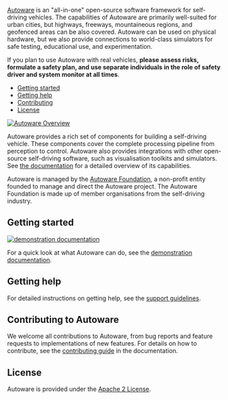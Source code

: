 [Autoware](https://www.autoware.org) is an "all-in-one" open-source software framework for self-driving vehicles.
The capabilities of Autoware are primarily well-suited for urban cities, but highways, freeways, mountaineous regions, and geofenced areas can be also covered.
Autoware can be used on physical hardware, but we also provide connections to world-class simulators for safe testing, educational use, and experimentation.

If you plan to use Autoware with real vehicles, **please assess risks, formulate a safety plan, and use separate individuals in the role of safety driver and system monitor at all times**.

- [Getting started](#getting-started)
- [Getting help](#getting-help)
- [Contributing](#contributing-to-autoware)
- [License](#license)

[![Autoware Overview](docs/images/autoware_overview.png)](https://github.com/Autoware-AI/autoware-ai/wiki/Overview)

Autoware provides a rich set of components for building a self-driving vehicle.
These components cover the complete processing pipeline from perception to control.
Autoware also provides integrations with other open-source self-driving software, such as visualisation toolkits and simulators.
See [the documentation](https://github.com/Autoware-AI/autoware-ai/wiki/Overview) for a detailed overview of its capabilities.

Autoware is managed by the [Autoware Foundation](https://www.autoware.org), a non-profit entity founded to manage and direct the Autoware project.
The Autoware Foundation is made up of member organisations from the self-driving industry.

## Getting started

[![demonstration documentation](docs/images/autoware_demo.png)](https://github.com/Autoware-AI/autoware-ai/wiki/Demo)

For a quick look at what Autoware can do, see the [demonstration documentation](https://github.com/Autoware-AI/autoware-ai/wiki/Demo).

## Getting help

For detailed instructions on getting help, see the [support guidelines](https://github.com/Autoware-AI/autoware-ai/wiki/Support-guidelines).


## Contributing to Autoware

We welcome all contributions to Autoware, from bug reports and feature requests to implementations of new features.
For details on how to contribute, see the [contributing guide](https://github.com/Autoware-AI/autoware-ai/wiki/Contributing-to-Autoware) in the documentation.

## License

Autoware is provided under the [Apache 2 License](https://github.com/Autoware-AI/autoware-ai/blob/master/LICENSE).
